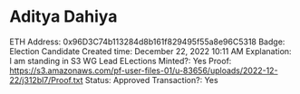 # Aditya Dahiya

ETH Address: 0x96D3C74b113284d8b161f829495f55a8e96C5318
Badge: Election Candidate
Created time: December 22, 2022 10:11 AM
Explanation: I am standing in S3 WG Lead ELections
Minted?: Yes
Proof: https://s3.amazonaws.com/pf-user-files-01/u-83656/uploads/2022-12-22/j312bl7/Proof.txt
Status: Approved
Transaction?: Yes